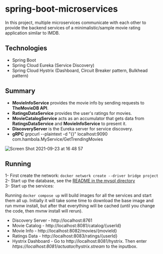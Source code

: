 # spring-boot-microservices
In this project, multiple microservices communicate with each other to provide the backend services of a minimalistic/sample movie rating application similar to IMDB.

## Technologies

- Spring Boot
- Spring Cloud Eureka (Service Discovery)
- Spring Cloud Hystrix (Dashboard, Circuit Breaker pattern, Bulkhead pattern)

## Summary

*  __MovieInfoService__ provides the movie info by sending requests to __TheMovieDB API__. 
* __RatingsDataService__ provides the user's ratings for movies.
* __MovieCatalogService__ acts as an accumulator that gets data from __RatingsDataService__ and __MovieInfoService__ to present it.
* __DiscoveryServer__ is the Eureka server for service discovery.
* __gRPC__ grpcurl --plaintext -d "{}" localhost:9090 com.hambola.MyService/GetTrendingMovies

![Screen Shot 2021-09-23 at 16 48 57](https://user-images.githubusercontent.com/22833948/134519062-0013cbf9-8a5f-4a43-ba14-635ccdbab04b.png)

## Running
1- First create the network: `docker network create --driver bridge project` \
2- Start up the database, see the [README in the mysql directory](https://github.com/Abdallah-Youssef/microservices-performance-testing/tree/main/mysql) \
3- Start up the services:

Running `docker compose up` will build images for all the services and start them all up. Initially it will take some time to download the base image and run mvnw install, but after that everything will be cached (until you change the code, then mvnw install will rerun). 

* Discovery Server - http://localhost:8761
* Movie Catalog - http://localhost:8081/catalog/{userId}
* Movie Info - http://localhost:8082/movies/{movieId}
* Ratings Data - http://localhost:8083/ratings/{userId}
* Hystrix Dashboard - Go to http://localhost:8081/hystrix. Then enter *https://localhost:8081/actuator/hystrix.stream* to the inputbox.
